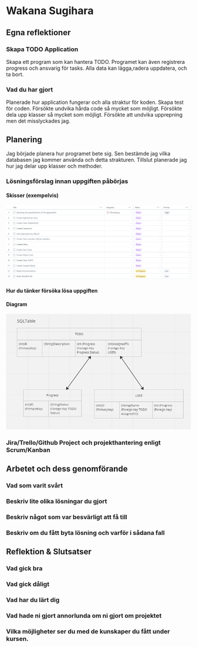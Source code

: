 # Wakana Sugihara

## Egna reflektioner

### Skapa TODO Application

Skapa ett program som kan hantera TODO. 
Programet kan även registrera progress och ansvarig för tasks. 
Alla data kan lägga,radera uppdatera, och ta bort. 

### Vad du har gjort
Planerade hur application fungerar och alla straktur för koden. 
Skapa test för coden. 
Försökte undvika hårda code så mycket som möjligt. 
Försökte dela upp klasser så mycket som möjligt. 
Försökte att undvika upprepning men det misslyckades jag. 

## Planering
Jag började planera hur programet bete sig. 
Sen bestämde jag vilka databasen jag kommer använda och detta strakturen. 
Tillslut planerade jag hur jag delar upp klasser och methoder. 

### Lösningsförslag innan uppgiften påbörjas


#### Skisser (exempelvis)

![Kanban](./Kanban.png)
#### Hur du tänker försöka lösa uppgiften
  

#### Diagram
![SQLITe](./SQLite.png)
### Jira/Trello/Github Project och projekthantering enligt Scrum/Kanban

## Arbetet och dess genomförande

### Vad som varit svårt

### Beskriv lite olika lösningar du gjort

### Beskriv något som var besvärligt att få till

### Beskriv om du fått byta lösning och varför i sådana fall

## Reflektion & Slutsatser

### Vad gick bra

### Vad gick dåligt

### Vad har du lärt dig

### Vad hade ni gjort annorlunda om ni gjort om projektet

### Vilka möjligheter ser du med de kunskaper du fått under kursen.
